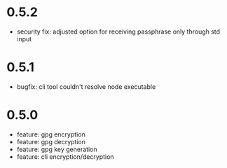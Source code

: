 # 0.5.2
- security fix: adjusted option for receiving passphrase only through std input

# 0.5.1
- bugfix: cli tool couldn't resolve node executable

# 0.5.0
- feature: gpg encryption
- feature: gpg decryption
- feature: gpg key generation
- feature: cli encryption/decryption
